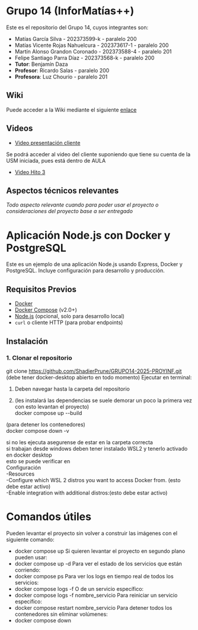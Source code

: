# Grupo 14 (InforMatías++)

Este es el repositorio del Grupo 14, cuyos integrantes son:

-  Matías García Silva - 202373599-k - paralelo 200
-  Matías Vicente Rojas Nahuelcura - 202373617-1 - paralelo 200
-  Martín Alonso Grandon Coronado - 202373588-4 - paralelo 201
-  Felipe Santiago Parra Díaz - 202373568-k - paralelo 200
-  **Tutor**: Benjamín Daza
-  **Profesor**: Ricardo Salas - paralelo 200
-  **Profesora**: Luz Chourio - paralelo 201

## Wiki

Puede acceder a la Wiki mediante el siguiente [enlace](https://github.com/ShadierPrune/GRUPO14-2025-PROYINF/wiki)

## Videos

* [Video presentación cliente](https://aula.usm.cl/pluginfile.php/7621199/mod_resource/content/2/video1352931478.mp4)

Se podrá acceder al video del cliente suponiendo que tiene su cuenta de la USM iniciada, pues está dentro de AULA
* [Video Hito 3](https://drive.google.com/file/d/1kEOuHAIVFrE400mrRyK2SCqOSBCsE3Sf/view?usp=sharing)


## Aspectos técnicos relevantes

_Todo aspecto relevante cuando para poder usar el proyecto o consideraciones del proyecto base a ser entregado_


# Aplicación Node.js con Docker y PostgreSQL

Este es un ejemplo de una aplicación Node.js usando Express, Docker y PostgreSQL. Incluye configuración para desarrollo y producción.

## Requisitos Previos

- [Docker](https://docs.docker.com/get-docker/)
- [Docker Compose](https://docs.docker.com/compose/install/) (v2.0+)
- [Node.js](https://nodejs.org/) (opcional, solo para desarrollo local)
- `curl` o cliente HTTP (para probar endpoints)

## Instalación

### 1. Clonar el repositorio
git clone https://github.com/ShadierPrune/GRUPO14-2025-PROYINF.git
(debe tener docker-desktop abierto en todo momento)
Ejecutar en terminal:

1. Deben navegar hasta la carpeta del repositorio

2. (les instalará las dependencias se suele demorar un poco la primera vez con esto levantan el proyecto)  
docker compose up --build

(para detener los contenedores)  
docker compose down -v

si no les ejecuta asegurense de estar en la carpeta correcta  
si trabajan desde windows deben tener instalado WSL2 y tenerlo activado en docker desktop  
esto se puede verificar en  
Configuración   
-Resources  
  -Configure which WSL 2 distros you want to access Docker from. (esto debe estar activo)  
  -Enable integration with additional distros:(esto debe estar activo)  

# Comandos útiles 

Pueden levantar el proyecto sin volver a construir las imágenes con el siguiente comando:
  - docker compose up
Si quieren levantar el proyecto en segundo plano pueden usar:
  - docker compose up -d
Para ver el estado de los servicios que están corriendo:
  - docker compose ps
Para ver los logs en tiempo real de todos los servicios:
  - docker compose logs -f
O de un servicio específico:
  - docker compose logs -f nombre_servicio
Para reiniciar un servicio específico:
  - docker compose restart nombre_servicio
Para detener todos los contenedores sin eliminar volúmenes:
  - docker compose down




